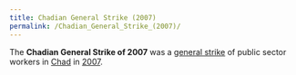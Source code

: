 ```yaml
---
title: Chadian General Strike (2007)
permalink: /Chadian_General_Strike_(2007)/
---
```


The **Chadian General Strike of 2007** was a [general
strike](List_of_General_Strikes.md "wikilink") of public sector workers in
[Chad](Chad.md "wikilink") in
[2007](Timeline_of_Libertarian_Socialism_in_Middle_Africa.md "wikilink").